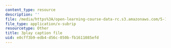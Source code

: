 ```yaml
---
content_type: resource
description: ''
file: /media/https%3A/open-learning-course-data-rc.s3.amazonaws.com/5-111sc-principles-of-chemical-science-fall-2014/e0cff3b9edb4d56c050bfb1611085efd_Om_5b29d_9g.srt
file_type: application/x-subrip
resourcetype: Other
title: 3play caption file
uid: e0cff3b9-edb4-d56c-050b-fb1611085efd
---
```


